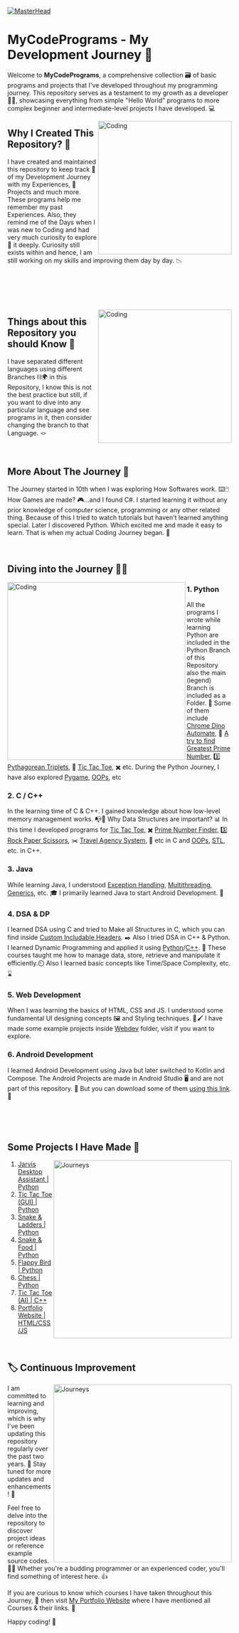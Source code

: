 [![MasterHead](./readme%20res/MY%20JOURNEY.gif)](https://yashgames2007-dev-portfolio-web.netlify.app)
# MyCodePrograms - My Development Journey 🚩


Welcome to **MyCodePrograms**, a comprehensive collection 🗃️ of basic programs and projects that I've developed throughout my programming journey. This repository serves as a testament to my growth as a developer 🧑‍💻, showcasing everything from simple "Hello World" programs to more complex beginner and intermediate-level projects I have developed. 💻

<img align="right" alt="Coding" width="300" src="./readme res/pc.gif">

## Why I Created This Repository? 🤔

I have created and maintained this repository to keep track 🧾 of my Development Journey with my Experiences, 📸 Projects and much more. These programs help me remember my past Experiences. Also, they remind me of the Days when I was new to Coding and had very much curiosity to explore 🚵 it deeply. Curiosity still exists within and hence, I am still working on my skills and improving them day by day. 📉

<br><br><br><br>

<img align="right" alt="Coding" width="300" src="./readme res/branching.gif">

## Things about this Repository you should Know 🔖

I have separated different languages using different Branches ⛓️🌍 in this Repository, I know this is not the best practice but still, if you want to dive into any particular language and see programs in it, then consider changing the branch to that Language. 🪢

<br>

## More About The Journey 📔

The Journey started in 10th when I was exploring How Softwares work. ⌨️🖱️ How Games are made? 🎮...and I found C#. I started learning it without any prior knowledge of computer science, programming or any other related thing. Because of this I tried to watch tutorials but haven't learned anything special. Later I discovered Python. Which excited me and made it easy to learn. That is when my actual Coding Journey began. 🎯

<br>

## Diving into the Journey 🏄‍♂️

<img align="left" alt="Coding" width="400" src="./readme res/roadmap.png">

### 1. Python

All the programs I wrote while learning Python are included in the Python Branch of this Repository also the main (legend) Branch is included as a Folder. 📂 Some of them include [Chrome Dino Automate](https://github.com/YashGames2007/MyCodePrograms/blob/python/Python/Basic%20Python%20Programming/cromeDinoAutoMate.py), 🦖 [A try to find Greatest Prime Number](https://github.com/YashGames2007/MyCodePrograms/blob/python/Python/Basic%20Python%20Programming/Finding_the_greatest_prime_number.py), 3️⃣ [Pythagorean Triplets](https://github.com/YashGames2007/MyCodePrograms/blob/python/Python/Basic%20Python%20Programming/PythagorianTriplets.py), 📐 [Tic Tac Toe](https://github.com/YashGames2007/MyCodePrograms/blob/python/Python/Basic%20Python%20Programming/TicTacToe.py), ✖️ etc.
During the Python Journey, I have also explored [Pygame](https://github.com/YashGames2007/MyCodePrograms/tree/python/Python/Pygame%20Basic%20to%20Advanced), [OOPs](https://github.com/YashGames2007/MyCodePrograms/tree/python/Python/Advanced%20Python%20Programming/Static%20Programming%20In%20Python/Object%20Oriented%20Programming%20-%20OOPs), etc

### 2. C / C++

In the learning time of C & C++. I gained knowledge about how low-level memory management works. 📭🔡 Why Data Structures are important? 📊
In this time I developed programs for [Tic Tac Toe](https://github.com/YashGames2007/MyCodePrograms/blob/c/C/Basic%20Programming/TicTacToe.c), ✖️ [Prime Number Finder](https://github.com/YashGames2007/MyCodePrograms/blob/c/C/Basic%20Programming/finding_the_largest_prime_number.c), 3️⃣ [Rock Paper Scissors](https://github.com/YashGames2007/MyCodePrograms/blob/c/C/Basic%20Programming/New%20Beggining/Rock_Paper_Scissors.c), ✂️ [Travel Agency System](https://github.com/YashGames2007/MyCodePrograms/blob/c/C/Basic%20Programming/New%20Beggining/Travel_Agency.c), 🚄 etc in C and [OOPs](https://github.com/YashGames2007/MyCodePrograms/tree/cpp/C%2B%2B/New%20Beginning/OOPS%20-%20C%2B%2B), [STL](https://github.com/YashGames2007/MyCodePrograms/tree/cpp/C%2B%2B/New%20Beginning/Standard%20Template%20Library), etc. in C++.

### 3. Java

While learning Java, I understood [Exception Handling](https://github.com/YashGames2007/MyCodePrograms/blob/java/Java/My%20Programs/src/Basic_Code/Source/Exception_Handling.java), [Multithreading](https://github.com/YashGames2007/MyCodePrograms/blob/java/Java/My%20Programs/src/Basic_Code/Source/MultiThreading.java), [Generics](https://github.com/YashGames2007/MyCodePrograms/blob/java/Java/My%20Programs/src/Basic_Code/Source/Generics.java), etc. 🎓 I primarily learned Java to start Android Development. 📲

### 4. DSA & DP

I learned DSA using C and tried to Make all Structures in C, which you can find inside [Custom Includable Headers](https://github.com/YashGames2007/MyCodePrograms/tree/c/C/Custom%20Includable%20Header%20Files). ✒️ Also I tried DSA in C++ & Python.
I learned Dynamic Programming and applied it using [Python](https://github.com/YashGames2007/MyCodePrograms/tree/python/Python/Advanced%20Python%20Programming/Dynamic%20Programming%20In%20Python)/[C++](https://github.com/YashGames2007/MyCodePrograms/tree/cpp/C%2B%2B/New%20Beginning/Dynamic%20Programming%20Problems). 📑 These courses taught me how to manage data, store, retrieve and manipulate it efficiently.⏲️ Also I learned basic concepts like Time/Space Complexity, etc. ⌛

### 5. Web Development

When I was learning the basics of HTML, CSS and JS. I understood some fundamental UI designing concepts 🖼️ and Styling techniques. 🎨🖌️ I have made some example projects inside [Webdev](https://github.com/YashGames2007/MyCodePrograms/tree/webdev) folder, visit if you want to explore.

### 6. Android Development

I learned Android Development using Java but later switched to Kotlin and Compose. The Android Projects are made in Android Studio 🖥️ and are not part of this repository. 💾 But you can download some of them [using this link](https://drive.google.com/drive/folders/1t1KG3WSNvTN2l73ldb4NvKK2MvaPDcYX?usp=sharing). 🛜

<br><br><br>

## Some Projects I Have Made 🔬

<img align="right" alt="Journeys" width="400" src="./readme res/workflow.gif">

1. [Jarvis Desktop Assistant | Python](https://github.com/YashGames2007/MyCodePrograms/tree/python/Python/Advanced%20Python%20Programming/AI%20Projects/Jarvis%20Desktop%20Assistant)
1. [Tic Tac Toe (GUI) | Python](https://github.com/YashGames2007/MyCodePrograms/tree/python/Python/Pygame%20Basic%20to%20Advanced/Tic%20Tac%20Toe%20Game)
1. [Snake & Ladders | Python](https://github.com/YashGames2007/MyCodePrograms/tree/python/Python/Pygame%20Basic%20to%20Advanced/Snake%20%26%20Ladders%20Game)
1. [Snake & Food | Python](https://github.com/YashGames2007/MyCodePrograms/tree/python/Python/Pygame%20Basic%20to%20Advanced/Snake%20And%20The%20Food%20Game)
1. [Flappy Bird | Python]()
1. [Chess | Python](https://github.com/YashGames2007/MyCodePrograms/tree/python/Python/Pygame%20Basic%20to%20Advanced/Chess%20Game)
1. [Tic Tac Toe (AI) | C++](https://github.com/YashGames2007/MyCodePrograms/blob/cpp/C%2B%2B/New%20Beginning/OOPS%20-%20C%2B%2B/Tic_Tac_Toe__With_OOPs.cpp)
1. [Portfolio Website | HTML/CSS/JS](https://github.com/YashGames2007/MyCodePrograms/tree/webdev/Web%20devolopment/Projects/Personal%20Portfolio%20Website)

<br>


## 🏷️ Continuous Improvement

<img align="right" alt="Journeys" width="400" src="./readme res/journeys.png">

I am committed to learning and improving, which is why I've been updating this repository regularly over the past two years. 📅 Stay tuned for more updates and enhancements! 📢

Feel free to delve into the repository to discover project ideas or reference example source codes. 🏄‍♂️ Whether you're a budding programmer or an experienced coder, you'll find something of interest here. 👍

If you are curious to know which courses I have taken throughout this Journey, 🏫 then visit [My Portfolio Website](https://yashgames2007-dev-portfolio-web.netlify.app/) where I have mentioned all Courses & their links. 📌

Happy coding! 💫
